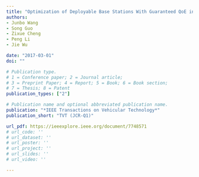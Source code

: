 ```yaml
---
title: "Optimization of Deployable Base Stations With Guaranteed QoE in Disaster Scenarios"
authors:
- Junbo Wang
- Song Guo
- Zixue Cheng
- Peng Li
- Jie Wu

date: "2017-03-01"
doi: ""

# Publication type.
# 1 = Conference paper; 2 = Journal article;
# 3 = Preprint Paper; 4 = Report; 5 = Book; 6 = Book section;
# 7 = Thesis; 8 = Patent
publication_types: ["2"]

# Publication name and optional abbreviated publication name.
publication: "*IEEE Transactions on Vehicular Technology*"
publication_short: "TVT (JCR-Q1)"

url_pdf: https://ieeexplore.ieee.org/document/7748571
# url_code: ''
# url_dataset: ''
# url_poster: ''
# url_project: ''
# url_slides: ''
# url_video: ''

---
```

